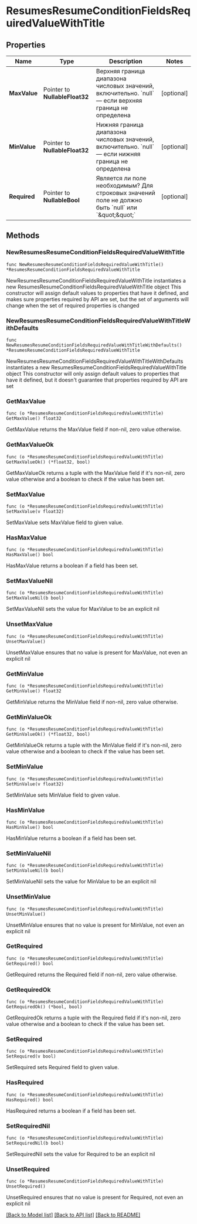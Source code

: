 # ResumesResumeConditionFieldsRequiredValueWithTitle

## Properties

Name | Type | Description | Notes
------------ | ------------- | ------------- | -------------
**MaxValue** | Pointer to **NullableFloat32** | Верхняя граница диапазона числовых значений, включительно. &#x60;null&#x60; — если верхняя граница не определена | [optional] 
**MinValue** | Pointer to **NullableFloat32** | Нижняя граница диапазона числовых значений, включительно. &#x60;null&#x60; — если нижняя граница не определена | [optional] 
**Required** | Pointer to **NullableBool** | Является ли поле необходимым? Для строковых значений поле не должно быть &#x60;null&#x60; или &#x60;\&quot;\&quot;&#x60; | [optional] 

## Methods

### NewResumesResumeConditionFieldsRequiredValueWithTitle

`func NewResumesResumeConditionFieldsRequiredValueWithTitle() *ResumesResumeConditionFieldsRequiredValueWithTitle`

NewResumesResumeConditionFieldsRequiredValueWithTitle instantiates a new ResumesResumeConditionFieldsRequiredValueWithTitle object
This constructor will assign default values to properties that have it defined,
and makes sure properties required by API are set, but the set of arguments
will change when the set of required properties is changed

### NewResumesResumeConditionFieldsRequiredValueWithTitleWithDefaults

`func NewResumesResumeConditionFieldsRequiredValueWithTitleWithDefaults() *ResumesResumeConditionFieldsRequiredValueWithTitle`

NewResumesResumeConditionFieldsRequiredValueWithTitleWithDefaults instantiates a new ResumesResumeConditionFieldsRequiredValueWithTitle object
This constructor will only assign default values to properties that have it defined,
but it doesn't guarantee that properties required by API are set

### GetMaxValue

`func (o *ResumesResumeConditionFieldsRequiredValueWithTitle) GetMaxValue() float32`

GetMaxValue returns the MaxValue field if non-nil, zero value otherwise.

### GetMaxValueOk

`func (o *ResumesResumeConditionFieldsRequiredValueWithTitle) GetMaxValueOk() (*float32, bool)`

GetMaxValueOk returns a tuple with the MaxValue field if it's non-nil, zero value otherwise
and a boolean to check if the value has been set.

### SetMaxValue

`func (o *ResumesResumeConditionFieldsRequiredValueWithTitle) SetMaxValue(v float32)`

SetMaxValue sets MaxValue field to given value.

### HasMaxValue

`func (o *ResumesResumeConditionFieldsRequiredValueWithTitle) HasMaxValue() bool`

HasMaxValue returns a boolean if a field has been set.

### SetMaxValueNil

`func (o *ResumesResumeConditionFieldsRequiredValueWithTitle) SetMaxValueNil(b bool)`

 SetMaxValueNil sets the value for MaxValue to be an explicit nil

### UnsetMaxValue
`func (o *ResumesResumeConditionFieldsRequiredValueWithTitle) UnsetMaxValue()`

UnsetMaxValue ensures that no value is present for MaxValue, not even an explicit nil
### GetMinValue

`func (o *ResumesResumeConditionFieldsRequiredValueWithTitle) GetMinValue() float32`

GetMinValue returns the MinValue field if non-nil, zero value otherwise.

### GetMinValueOk

`func (o *ResumesResumeConditionFieldsRequiredValueWithTitle) GetMinValueOk() (*float32, bool)`

GetMinValueOk returns a tuple with the MinValue field if it's non-nil, zero value otherwise
and a boolean to check if the value has been set.

### SetMinValue

`func (o *ResumesResumeConditionFieldsRequiredValueWithTitle) SetMinValue(v float32)`

SetMinValue sets MinValue field to given value.

### HasMinValue

`func (o *ResumesResumeConditionFieldsRequiredValueWithTitle) HasMinValue() bool`

HasMinValue returns a boolean if a field has been set.

### SetMinValueNil

`func (o *ResumesResumeConditionFieldsRequiredValueWithTitle) SetMinValueNil(b bool)`

 SetMinValueNil sets the value for MinValue to be an explicit nil

### UnsetMinValue
`func (o *ResumesResumeConditionFieldsRequiredValueWithTitle) UnsetMinValue()`

UnsetMinValue ensures that no value is present for MinValue, not even an explicit nil
### GetRequired

`func (o *ResumesResumeConditionFieldsRequiredValueWithTitle) GetRequired() bool`

GetRequired returns the Required field if non-nil, zero value otherwise.

### GetRequiredOk

`func (o *ResumesResumeConditionFieldsRequiredValueWithTitle) GetRequiredOk() (*bool, bool)`

GetRequiredOk returns a tuple with the Required field if it's non-nil, zero value otherwise
and a boolean to check if the value has been set.

### SetRequired

`func (o *ResumesResumeConditionFieldsRequiredValueWithTitle) SetRequired(v bool)`

SetRequired sets Required field to given value.

### HasRequired

`func (o *ResumesResumeConditionFieldsRequiredValueWithTitle) HasRequired() bool`

HasRequired returns a boolean if a field has been set.

### SetRequiredNil

`func (o *ResumesResumeConditionFieldsRequiredValueWithTitle) SetRequiredNil(b bool)`

 SetRequiredNil sets the value for Required to be an explicit nil

### UnsetRequired
`func (o *ResumesResumeConditionFieldsRequiredValueWithTitle) UnsetRequired()`

UnsetRequired ensures that no value is present for Required, not even an explicit nil

[[Back to Model list]](../README.md#documentation-for-models) [[Back to API list]](../README.md#documentation-for-api-endpoints) [[Back to README]](../README.md)



